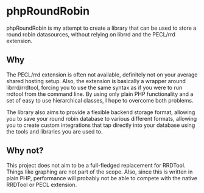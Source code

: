 # phpRoundRobin

phpRoundRobin is my attempt to create a library that can be used to store a round robin datasources, without relying on librrd and the PECL/rrd extension. 

## Why
The PECL/rrd extension is often not available, definitely not on your average shared hosting setup. Also, the extension is basically a wrapper around librrd/rrdtool, forcing you to use the same syntax as if you were to run rrdtool from the command line. By using only plain PHP functionality and a set of easy to use hierarchical classes, I hope to overcome both problems.

The library also aims to provide a flexible backend storage format, allowing you to save your round robin database to various different formats, allowing you to create custom integrations that tap directly into your database using the tools and libraries you are used to.

## Why not?
This project does not aim to be a full-fledged replacement for RRDTool. Things like graphing are not part of the scope. Also, since this is written in plain PHP, performance will probably not be able to compete with the native RRDTool or PECL extension.
